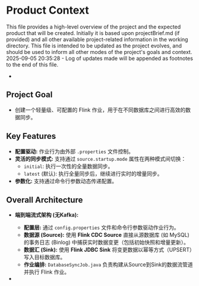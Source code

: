 # Product Context

This file provides a high-level overview of the project and the expected product that will be created. Initially it is based upon projectBrief.md (if provided) and all other available project-related information in the working directory. This file is intended to be updated as the project evolves, and should be used to inform all other modes of the project's goals and context.
2025-09-05 20:35:28 - Log of updates made will be appended as footnotes to the end of this file.

*

## Project Goal

*   创建一个轻量级、可配置的 Flink 作业，用于在不同数据库之间进行高效的数据同步。

## Key Features

*   **配置驱动:** 作业行为由外部 `.properties` 文件控制。
*   **灵活的同步模式:** 支持通过 `source.startup.mode` 属性在两种模式间切换：
    *   `initial`: 执行一次性的全量数据同步。
    *   `latest` (默认): 执行全量同步后，继续进行实时的增量同步。
*   **参数化:** 支持通过命令行参数动态传递配置。

## Overall Architecture
*   **端到端流式架构 (无Kafka):**
    *   **配置层:** 通过 `config.properties` 文件和命令行参数驱动作业行为。
    *   **数据源 (Source):** 使用 **Flink CDC Source** 直接从源数据库 (如 MySQL) 的事务日志 (Binlog) 中捕获实时数据变更（包括初始快照和增量更新）。
    *   **数据汇 (Sink):** 使用 **Flink JDBC Sink** 将变更数据以幂等方式（UPSERT）写入目标数据库。
    *   **作业编排:** `DatabaseSyncJob.java` 负责构建从Source到Sink的数据流管道并执行 Flink 作业。

*   